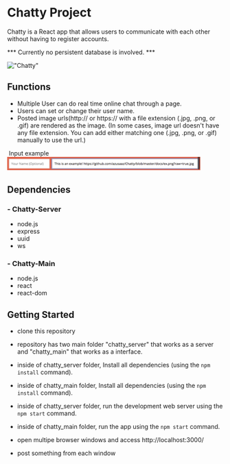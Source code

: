 # Chatty Project

Chatty is a React app that allows users to communicate with each other without having to register accounts. 

 *** Currently no persistent database is involved. ***

!["Chatty"](https://github.com/azusaaz/Chatty/blob/master/docs/chatty2.gif)

## Functions
- Multiple User can do real time online chat through a page.
- Users can set or change their user name.
- Posted image urls(http:// or https:// with a file extension (.jpg, .png, or .gif) are rendered as the image. (In some cases, image url doesn't have any file extension. You can add either matching one (.jpg, .png, or .gif) manually to use the url.)

<caption>&nbsp;Input example</caption>
<img src="https://github.com/azusaaz/Chatty/blob/master/docs/ex.png" width ="450px"/>

## Dependencies

### - Chatty-Server
- node.js
- express
- uuid
- ws

### - Chatty-Main
- node.js
- react
- react-dom

## Getting Started

- clone this repository
- repository has two main folder "chatty_server" that works as a server and "chatty_main" that works as a interface.

- inside of chatty_server folder, Install all dependencies (using the `npm install` command).
- inside of chatty_main folder, Install all dependencies (using the `npm install` command).
- inside of chatty_server folder, run the development web server using the `npm start` command.
- inside of chatty_main folder, run the app using the `npm start` command.
- open multipe browser windows and access http://localhost:3000/
- post something from each window
